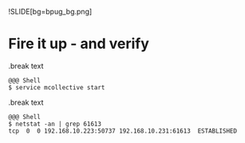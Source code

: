 !SLIDE[bg=bpug_bg.png]

# Fire it up - and verify #

.break text

    @@@ Shell
    $ service mcollective start

.break text

    @@@ Shell
    $ netstat -an | grep 61613
    tcp  0  0 192.168.10.223:50737 192.168.10.231:61613  ESTABLISHED




